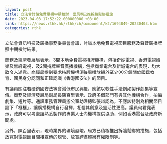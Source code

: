 ```yaml
---
layout: post
title: 立法會討論免費電視中期檢討　當局稱已推拆牆鬆綁措施
date: 2023-04-03 17:52:22.000000000 +08:00
link: https://news.rthk.hk/rthk/ch/component/k2/1694849-20230403.htm
categories: rthk
---
```


立法會資訊科技及廣播事務委員會會議，討論本地免費電視節目服務及聲音廣播牌照中期檢討結果。

商務及經濟發展局表示，3間本地免費電視持牌機構，包括奇妙電視、香港電視娛樂及無綫電視，及2間持牌聲音廣播機構，包括商業電台及新城電台的表現，均大致令人滿意。商經局提到要求持牌機構須每周播放額外至少30分鐘關於國民教育、國民身分認同和正確認識《香港國安法》的節目。

有議員關注若硬銷國安法等會減低市民興趣，應該以軟性手法例如製作劇集等宣傳。商務及經濟發展局副局長陳百里表示，政府多個部門有與其他機構合作，拍攝劇集、短片等。通訊事務管理局辦公室助理總監張越認為，不應該特別為相關節目設下「框框」，讓廣播機構自行發揮，相信其創意及靈活性更高。議員何君堯表示，政府可以考慮讓熟悉製作的專業人士向機構提供協助，例如香港電台及政府新聞處。

另外，陳百里表示，現時業界的環境嚴峻，局方已積極推出拆牆鬆綁的措施，包括放寬對電視節目間接宣傳的規管、放寬跨媒體擁有權限制等。
